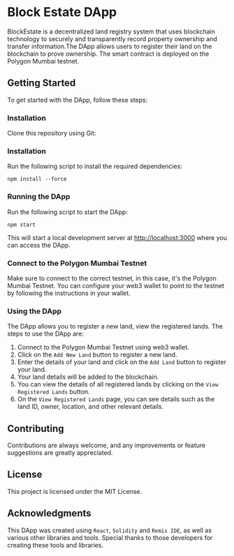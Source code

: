 # Block Estate DApp

BlockEstate is a decentralized land registry system that uses blockchain technology to securely and transparently record property ownership and transfer information.The DApp allows users to register their land on the blockchain to prove ownership. The smart contract is deployed on the Polygon Mumbai testnet.

## **Getting Started**

To get started with the DApp, follow these steps:

### **Installation**

Clone this repository using Git:



### **Installation**

Run the following script to install the required dependencies:

```
npm install --force
```

### **Running the DApp**

Run the following script to start the DApp:

```
npm start
```

This will start a local development server at [http://localhost:3000](http://localhost:3000) where you can access the DApp.

### **Connect to the Polygon Mumbai Testnet**

Make sure to connect to the correct testnet, in this case, it's the Polygon Mumbai Testnet. You can configure your web3 wallet to point to the testnet by following the instructions in your wallet.

### **Using the DApp**
The DApp allows you to register a new land, view the registered lands. The steps to use the DApp are:

1. Connect to the Polygon Mumbai Testnet using web3 wallet.
2. Click on the `Add New Land` button to register a new land.
3. Enter the details of your land and click on the `Add Land` button to register your land.
4. Your land details will be added to the blockchain.
5. You can view the details of all registered lands by clicking on the `View Registered Lands` button.
6. On the `View Registered Lands` page, you can see details such as the land ID, owner, location, and other relevant details.

## **Contributing**

Contributions are always welcome, and any improvements or feature suggestions are greatly appreciated.

## **License**

This project is licensed under the MIT License. 

## **Acknowledgments**

This DApp was created using `React`, `Solidity` and `Remix IDE`, as well as various other libraries and tools. Special thanks to those developers for creating these tools and libraries. 
